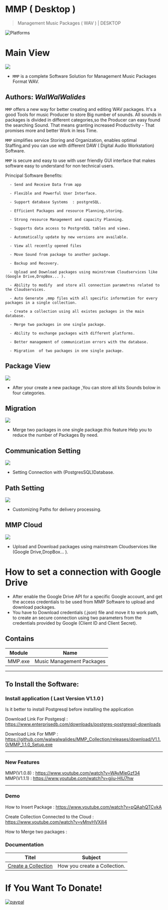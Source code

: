 # MMP ( Desktop )
> Management Music Packages ( WAV )  | DESKTOP

![Platforms](https://img.shields.io/badge/Supported%20platforms-Win32%20and%20Win64-red.svg)

# Main View
![](View/Img/MainView.png)

- `MMP` is a complete Software Solution for Management Music Packages Format WAV.


**Authors:**  *WalWalWalides*
------
 

`MMP` offers a new way for better creating and editing WAV packages.
It's a good Tools for music Producer to store Big number of sounds.
All sounds in packages is divided in different categories,so the Producer can easy found the searching Sound. 
That means granting increased Productivity - That promises more and better Work in less Time.

`MMP` simplifies service Storing and Organization, enables optimal Staffing,and you can use with different DAW ( Digital Audio Workstation) Software.


`MMP` is secure and easy to use with user friendly GUI interface that makes software easy to understand for non technical users.

Principal Software Benefits:

      - Send and Receive Data from app

      - Flexible and Powerful User Interface.
      
      - Support database Systems  : postgreSQL.

      - Efficient Packages and resource Planning,storing.

      - Strong resource Management and capacity Planning.
      
      - Supports data access to PostgreSQL tables and views.
      
      - Automatically update by new versions are available.
      
      - View all recently opened files
      
      - Move Sound from package to another package.
      
      - Backup and Recovery.
      
      - Upload and Download packages using mainstream Cloudservices like (Google Drive,DropBox... ).
      
      - Ability to modify  and store all connection parametres related to the Cloudservices.
      
      - Auto Generate .mmp files with all specific information for every packages in a single collection.
      
      - Create a collection using all existes packages in the main database.
      
      - Merge two packages in one single package.
      
      - Ability to exchange packages with different platforms.

      - Better management of communication errors with the database.

      - Migration  of two packages in one single package.

 ## Package View 
 
 ![](View/Img/PackagesView.png)  
 
 - After your create a new package ,You can store all kits Sounds bolow in four categories.

 ## Migration  
 
 ![](View/Img/MigrationView.png)   
 
 - Merge two packages in one single package.this feature Help you to reduce the number of Packages By need.

 ## Communication Setting   
 
 ![](View/Img/CommunicationSetting.png)   
 
 - Setting Connection with (PostgresSQL)Database.

## Path Setting

 ![](View/Img/PathSetting.png)   
 
 - Customizing Paths for delivery processing.

 ## MMP Cloud   
 
 ![](View/Img/CloudSettings.png)   
 
 - Upload and Download packages using mainstream Cloudservices like (Google Drive,DropBox... ).
 # How to set a connection  with Google Drive
 * After enable the Google Drive API for a specific Google account, and get the access credentials to be used from MMP Software to upload and download packages. 
 * You have to Download credentials (.json) file and move it to work path, to create an secure connection using two parameters from the credentials provided by Google (Client ID and Client Secret).

## Contains

| Module | Name | 
| --- | --- |
|MMP.exe|Music Management Packages |


------

## To Install the Software:

### Install application ( Last Version V1.1.0 )
Is it better to install Postgresql before installing the application 

Download Link For Postgesql : https://www.enterprisedb.com/downloads/postgres-postgresql-downloads

Download Link For MMP : https://github.com/walwalwalides/MMP_Collection/releases/download/V1.1.0/MMP_1.1.0_Setup.exe


------
### New Features
MMP(V1.0.8) :
https://www.youtube.com/watch?v=WAyMIeGzf34
MMP(V1.1.1) :
https://www.youtube.com/watch?v=gjiu-HlU7hw


------
### Demo
How to Insert Package : 
https://www.youtube.com/watch?v=pQAahQTCvkA

Create Collection Connected to the Cloud : 
https://www.youtube.com/watch?v=vMnvHVXiIj4

How to Merge two packages :


### Documentation 
|Titel|Subject|
| --- | --- |
|[Create a Collection](https://github.com/walwalwalides/MMP_Collection/blob/master/MMP_Desktop/Help/Collection.md)| How you create a Collection. 

# If You Want To Donate!

[![paypal](https://www.paypalobjects.com/en_US/i/btn/btn_donateCC_LG.gif)](https://www.paypal.com/cgi-bin/webscr?cmd=_s-xclick&hosted_button_id=Y79F36A9BGLHS&source=url)


